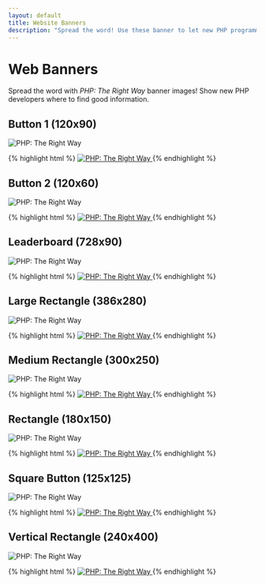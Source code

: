 ```yaml
---
layout: default
title: Website Banners
description: "Spread the word! Use these banner to let new PHP programmers know about PHP: The Right Way"
---
```


# Web Banners

Spread the word with _PHP: The Right Way_ banner images! Show new PHP developers where to find good information.

## Button 1 (120x90)

<p><img src="http://www.phptherightway.com/images/banners/btn1-120x90.png" alt="PHP: The Right Way"/></p>

{% highlight html %}
    <a href="http://www.phptherightway.com">
        <img src="http://www.phptherightway.com/images/banners/btn1-120x90.png" alt="PHP: The Right Way"/>
    </a>
{% endhighlight %}

## Button 2 (120x60)

<p><img src="http://www.phptherightway.com/images/banners/btn2-120x60.png" alt="PHP: The Right Way"/></p>

{% highlight html %}
    <a href="http://www.phptherightway.com">
        <img src="http://www.phptherightway.com/images/banners/btn2-120x60.png" alt="PHP: The Right Way"/>
    </a>
{% endhighlight %}

## Leaderboard (728x90)

<p><img src="http://www.phptherightway.com/images/banners/leaderboard-728x90.png" alt="PHP: The Right Way"/></p>

{% highlight html %}
    <a href="http://www.phptherightway.com">
        <img src="http://www.phptherightway.com/images/banners/leaderboard-728x90.png" alt="PHP: The Right Way"/>
    </a>
{% endhighlight %}

## Large Rectangle (386x280)

<p><img src="http://www.phptherightway.com/images/banners/lg-rect-386x280.png" alt="PHP: The Right Way"/></p>

{% highlight html %}
    <a href="http://www.phptherightway.com">
        <img src="http://www.phptherightway.com/images/banners/lg-rect-386x280.png" alt="PHP: The Right Way"/>
    </a>
{% endhighlight %}

## Medium Rectangle (300x250)

<p><img src="http://www.phptherightway.com/images/banners/med-rect-300x250.png" alt="PHP: The Right Way"/></p>

{% highlight html %}
    <a href="http://www.phptherightway.com">
        <img src="http://www.phptherightway.com/images/banners/med-rect-300x250.png" alt="PHP: The Right Way"/>
    </a>
{% endhighlight %}

## Rectangle (180x150)

<p><img src="http://www.phptherightway.com/images/banners/rect-180x150.png" alt="PHP: The Right Way"/></p>

{% highlight html %}
    <a href="http://www.phptherightway.com">
        <img src="http://www.phptherightway.com/images/banners/rect-180x150.png" alt="PHP: The Right Way"/>
    </a>
{% endhighlight %}

## Square Button (125x125)

<p><img src="http://www.phptherightway.com/images/banners/sq-btn-125x125.png" alt="PHP: The Right Way"/></p>

{% highlight html %}
    <a href="http://www.phptherightway.com">
        <img src="http://www.phptherightway.com/images/banners/sq-btn-125x125.png" alt="PHP: The Right Way"/>
    </a>
{% endhighlight %}

## Vertical Rectangle (240x400)

<p><img src="http://www.phptherightway.com/images/banners/vert-rect-240x400.png" alt="PHP: The Right Way"/></p>

{% highlight html %}
    <a href="http://www.phptherightway.com">
        <img src="http://www.phptherightway.com/images/banners/vert-rect-240x400.png" alt="PHP: The Right Way"/>
    </a>
{% endhighlight %}

